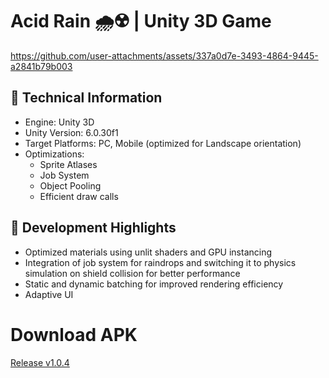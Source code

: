 # Acid Rain 🌧☢ | Unity 3D Game

https://github.com/user-attachments/assets/337a0d7e-3493-4864-9445-a2841b79b003

## 🔧 Technical Information
- Engine: Unity 3D
- Unity Version: 6.0.30f1
- Target Platforms: PC, Mobile (optimized for Landscape orientation)
- Optimizations:
  - Sprite Atlases
  - Job System
  - Object Pooling
  - Efficient draw calls


## 🚀 Development Highlights
- Optimized materials using unlit shaders and GPU instancing
- Integration of job system for raindrops and switching it to physics simulation on shield collision for better performance
- Static and dynamic batching for improved rendering efficiency
- Adaptive UI

# Download APK
[Release v1.0.4](https://github.com/Pepsi4/AcidRain/releases/tag/release)
